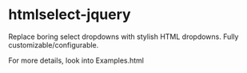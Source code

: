 htmlselect-jquery
=================

Replace boring select dropdowns with stylish HTML dropdowns. Fully customizable/configurable.

For more details, look into Examples.html